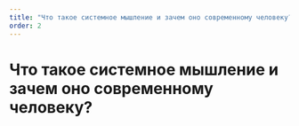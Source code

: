 ```yaml
---
title: "Что такое системное мышление и зачем оно современному человеку?"
order: 2
---
```


# Что такое системное мышление и зачем оно современному человеку?

